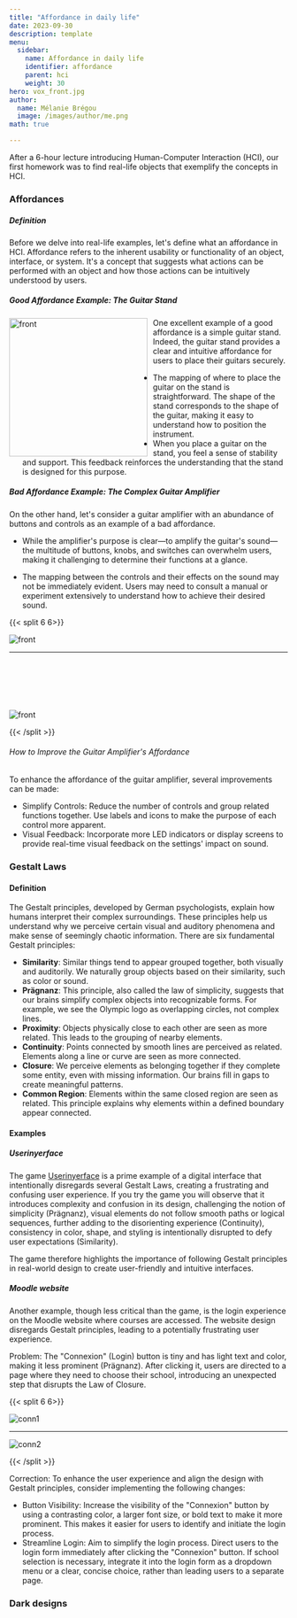 ```yaml
---
title: "Affordance in daily life"
date: 2023-09-30
description: template
menu:
  sidebar:
    name: Affordance in daily life
    identifier: affordance
    parent: hci
    weight: 30
hero: vox_front.jpg
author:
  name: Mélanie Brégou 
  image: /images/author/me.png
math: true

---
```



After a 6-hour lecture introducing Human-Computer Interaction (HCI), our first homework was to find real-life objects that exemplify the concepts in HCI.

### Affordances

##### Definition

Before we delve into real-life examples, let's define what an affordance in HCI. Affordance refers to the inherent usability or functionality of an object, interface, or system. It's a concept that suggests what actions can be performed with an object and how those actions can be intuitively understood by users. 

##### Good Affordance Example: The Guitar Stand

<img src="/posts/hci/affordance/stand_guitar.jpg" alt="front" height="250" style="float: left; margin-right: 10px;" >

One excellent example of a good affordance is a simple guitar stand. Indeed, the guitar stand provides a clear and intuitive affordance for users to place their guitars securely. 
- The mapping of where to place the guitar on the stand is straightforward. The shape of the stand corresponds to the shape of the guitar, making it easy to understand how to position the instrument.
- When you place a guitar on the stand, you feel a sense of stability and support. This feedback reinforces the understanding that the stand is designed for this purpose.



##### Bad Affordance Example: The Complex Guitar Amplifier



On the other hand, let's consider a guitar amplifier with an abundance of buttons and controls as an example of a bad affordance. 

- While the amplifier's purpose is clear—to amplify the guitar's sound—the multitude of buttons, knobs, and switches can overwhelm users, making it challenging to determine their functions at a glance.

- The mapping between the controls and their effects on the sound may not be immediately evident. Users may need to consult a manual or experiment extensively to understand how to achieve their desired sound.


{{< split 6 6>}}

<img src="/posts/hci/affordance/vox_front.jpg" alt="front" >


---


<img src="/posts/hci/affordance/vox_buttons.jpg" alt="front" style="margin-top: 90px" >

{{< /split >}}


######  How to Improve the Guitar Amplifier's Affordance
To enhance the affordance of the guitar amplifier, several improvements can be made:
- Simplify Controls: Reduce the number of controls and group related functions together. Use labels and icons to make the purpose of each control more apparent.
- Visual Feedback: Incorporate more LED indicators or display screens to provide real-time visual feedback on the settings' impact on sound.



### Gestalt Laws

#### Definition
The Gestalt principles, developed by German psychologists, explain how humans interpret their complex surroundings. These principles help us understand why we perceive certain visual and auditory phenomena and make sense of seemingly chaotic information. There are six fundamental Gestalt principles:

- **Similarity**: Similar things tend to appear grouped together, both visually and auditorily. We naturally group objects based on their similarity, such as color or sound.
- **Prägnanz**: This principle, also called the law of simplicity, suggests that our brains simplify complex objects into recognizable forms. For example, we see the Olympic logo as overlapping circles, not complex lines.
- **Proximity**: Objects physically close to each other are seen as more related. This leads to the grouping of nearby elements.
- **Continuity**: Points connected by smooth lines are perceived as related. Elements along a line or curve are seen as more connected.
- **Closure**: We perceive elements as belonging together if they complete some entity, even with missing information. Our brains fill in gaps to create meaningful patterns.
- **Common Region**: Elements within the same closed region are seen as related. This principle explains why elements within a defined boundary appear connected.


#### Examples

##### Userinyerface
The game [Userinyerface](https://userinyerface.com/game.html) is a prime example of a digital interface that intentionally disregards several Gestalt Laws, creating a frustrating and confusing user experience.
If you try the game you will observe that it introduces complexity and confusion in its design, challenging the notion of simplicity (Prägnanz), visual elements do not follow smooth paths or logical sequences, further adding to the disorienting experience (Continuity), consistency in color, shape, and styling is intentionally disrupted to defy user expectations (Similarity).

The game therefore highlights the importance of following Gestalt principles in real-world design to create user-friendly and intuitive interfaces.

##### Moodle website

Another example, though less critical than the game, is the login experience on the Moodle website where courses are accessed. The website design disregards Gestalt principles, leading to a potentially frustrating user experience.

Problem: The "Connexion" (Login) button is tiny and has light text and color, making it less prominent (Prägnanz). After clicking it, users are directed to a page where they need to choose their school, introducing an unexpected step that disrupts the Law of Closure.

{{< split 6 6>}}

<img src="/posts/hci/affordance/moodle_conn1.png" alt="conn1" >


---


<img src="/posts/hci/affordance/moodle_conn2.png" alt="conn2" >

{{< /split >}}



Correction: To enhance the user experience and align the design with Gestalt principles, consider implementing the following changes:

- Button Visibility: Increase the visibility of the "Connexion" button by using a contrasting color, a larger font size, or bold text to make it more prominent. This makes it easier for users to identify and initiate the login process.
- Streamline Login: Aim to simplify the login process. Direct users to the login form immediately after clicking the "Connexion" button. If school selection is necessary, integrate it into the login form as a dropdown menu or a clear, concise choice, rather than leading users to a separate page.




### Dark designs